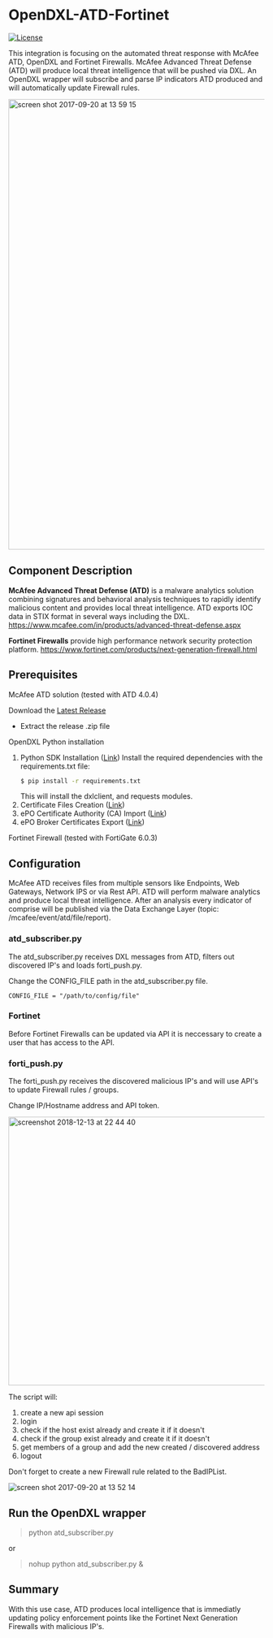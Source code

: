 # OpenDXL-ATD-Fortinet
[![License](https://img.shields.io/badge/License-Apache%202.0-blue.svg)](https://opensource.org/licenses/Apache-2.0)

This integration is focusing on the automated threat response with McAfee ATD, OpenDXL and Fortinet Firewalls.
McAfee Advanced Threat Defense (ATD) will produce local threat intelligence that will be pushed via DXL. An OpenDXL wrapper will subscribe and parse IP indicators ATD produced and will automatically update Firewall rules.

<img width="887" alt="screen shot 2017-09-20 at 13 59 15" src="https://user-images.githubusercontent.com/25227268/30642635-eddc3ad6-9e0b-11e7-8303-5ebadb16ffbb.png">

## Component Description

**McAfee Advanced Threat Defense (ATD)** is a malware analytics solution combining signatures and behavioral analysis techniques to rapidly 
identify malicious content and provides local threat intelligence. ATD exports IOC data in STIX format in several ways including the DXL.
https://www.mcafee.com/in/products/advanced-threat-defense.aspx

**Fortinet Firewalls** provide high performance network security protection platform. 
https://www.fortinet.com/products/next-generation-firewall.html

## Prerequisites
McAfee ATD solution (tested with ATD 4.0.4)

Download the [Latest Release](Link)
* Extract the release .zip file

OpenDXL Python installation
1. Python SDK Installation ([Link](https://opendxl.github.io/opendxl-client-python/pydoc/installation.html))
    Install the required dependencies with the requirements.txt file:
    ```sh
    $ pip install -r requirements.txt
    ```
    This will install the dxlclient, and requests modules.    
2. Certificate Files Creation ([Link](https://opendxl.github.io/opendxl-client-python/pydoc/certcreation.html))
3. ePO Certificate Authority (CA) Import ([Link](https://opendxl.github.io/opendxl-client-python/pydoc/epocaimport.html))
4. ePO Broker Certificates Export ([Link](https://opendxl.github.io/opendxl-client-python/pydoc/epobrokercertsexport.html))

Fortinet Firewall (tested with FortiGate 6.0.3)

## Configuration
McAfee ATD receives files from multiple sensors like Endpoints, Web Gateways, Network IPS or via Rest API. 
ATD will perform malware analytics and produce local threat intelligence. After an analysis every indicator of comprise will be published via the Data Exchange Layer (topic: /mcafee/event/atd/file/report). 

### atd_subscriber.py
The atd_subscriber.py receives DXL messages from ATD, filters out discovered IP's and loads forti_push.py.

Change the CONFIG_FILE path in the atd_subscriber.py file.

`CONFIG_FILE = "/path/to/config/file"`

### Fortinet

Before Fortinet Firewalls can be updated via API it is neccessary to create a user that has access to the API.

### forti_push.py
The forti_push.py receives the discovered malicious IP's and will use API's to update Firewall rules / groups.

Change IP/Hostname address and API token.

<img width="529" alt="screenshot 2018-12-13 at 22 44 40" src="https://user-images.githubusercontent.com/25227268/49969411-bd081b80-ff28-11e8-9f50-30e926064cb9.png">

The script will:

1. create a new api session 
2. login
3. check if the host exist already and create it if it doesn't
4. check if the group exist already and create it if it doesn't
5. get members of a group and add the new created / discovered address
6. logout

Don't forget to create a new Firewall rule related to the BadIPList.

![screen shot 2017-09-20 at 13 52 14](https://user-images.githubusercontent.com/25227268/30642385-f976ad28-9e0a-11e7-8300-6601c01614b4.png)

## Run the OpenDXL wrapper
> python atd_subscriber.py

or

> nohup python atd_subscriber.py &

## Summary
With this use case, ATD produces local intelligence that is immediatly updating policy enforcement points like the 
Fortinet Next Generation Firewalls with malicious IP's.

